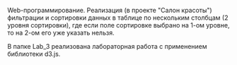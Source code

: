 Web-программирование.
Реализация (в проекте "Салон красоты") фильтрации и сортировки данных в таблице по нескольким столбцам (2 уровня сортировки),
где если поле сортировке выбрано на 1-ом уровне, то на 2-ом его уже указать нельзя.

В папке Lab_3 реализована лабораторная работа с применением библиотеки d3.js.
